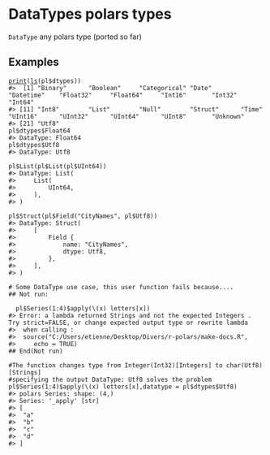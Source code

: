 # DataTypes polars types

`DataType` any polars type (ported so far)

## Examples

<pre class='r-example'><code><span class='r-in'><span><span class='fu'><a href='https://rdrr.io/r/base/print.html'>print</a></span><span class='op'>(</span><span class='fu'><a href='https://rdrr.io/r/base/ls.html'>ls</a></span><span class='op'>(</span><span class='va'>pl</span><span class='op'>$</span><span class='va'>dtypes</span><span class='op'>)</span><span class='op'>)</span></span></span>
<span class='r-out co'><span class='r-pr'>#&gt;</span>  [1] "Binary"      "Boolean"     "Categorical" "Date"        "Datetime"    "Float32"     "Float64"     "Int16"       "Int32"       "Int64"      </span>
<span class='r-out co'><span class='r-pr'>#&gt;</span> [11] "Int8"        "List"        "Null"        "Struct"      "Time"        "UInt16"      "UInt32"      "UInt64"      "UInt8"       "Unknown"    </span>
<span class='r-out co'><span class='r-pr'>#&gt;</span> [21] "Utf8"       </span>
<span class='r-in'><span><span class='va'>pl</span><span class='op'>$</span><span class='va'>dtypes</span><span class='op'>$</span><span class='va'>Float64</span></span></span>
<span class='r-out co'><span class='r-pr'>#&gt;</span> DataType: Float64</span>
<span class='r-in'><span><span class='va'>pl</span><span class='op'>$</span><span class='va'>dtypes</span><span class='op'>$</span><span class='va'>Utf8</span></span></span>
<span class='r-out co'><span class='r-pr'>#&gt;</span> DataType: Utf8</span>
<span class='r-in'><span></span></span>
<span class='r-in'><span><span class='va'>pl</span><span class='op'>$</span><span class='fu'>List</span><span class='op'>(</span><span class='va'>pl</span><span class='op'>$</span><span class='fu'>List</span><span class='op'>(</span><span class='va'>pl</span><span class='op'>$</span><span class='va'>UInt64</span><span class='op'>)</span><span class='op'>)</span></span></span>
<span class='r-out co'><span class='r-pr'>#&gt;</span> DataType: List(</span>
<span class='r-out co'><span class='r-pr'>#&gt;</span>     List(</span>
<span class='r-out co'><span class='r-pr'>#&gt;</span>         UInt64,</span>
<span class='r-out co'><span class='r-pr'>#&gt;</span>     ),</span>
<span class='r-out co'><span class='r-pr'>#&gt;</span> )</span>
<span class='r-in'><span></span></span>
<span class='r-in'><span><span class='va'>pl</span><span class='op'>$</span><span class='fu'>Struct</span><span class='op'>(</span><span class='va'>pl</span><span class='op'>$</span><span class='fu'>Field</span><span class='op'>(</span><span class='st'>"CityNames"</span>, <span class='va'>pl</span><span class='op'>$</span><span class='va'>Utf8</span><span class='op'>)</span><span class='op'>)</span></span></span>
<span class='r-out co'><span class='r-pr'>#&gt;</span> DataType: Struct(</span>
<span class='r-out co'><span class='r-pr'>#&gt;</span>     [</span>
<span class='r-out co'><span class='r-pr'>#&gt;</span>         Field {</span>
<span class='r-out co'><span class='r-pr'>#&gt;</span>             name: "CityNames",</span>
<span class='r-out co'><span class='r-pr'>#&gt;</span>             dtype: Utf8,</span>
<span class='r-out co'><span class='r-pr'>#&gt;</span>         },</span>
<span class='r-out co'><span class='r-pr'>#&gt;</span>     ],</span>
<span class='r-out co'><span class='r-pr'>#&gt;</span> )</span>
<span class='r-in'><span></span></span>
<span class='r-in'><span><span class='co'># Some DataType use case, this user function fails because....</span></span></span>
<span class='r-in'><span><span class='co'>## Not run:</span></span></span>
<span class='r-in'><span></span></span>
<span class='r-in'><span>  <span class='va'>pl</span><span class='op'>$</span><span class='fu'>Series</span><span class='op'>(</span><span class='fl'>1</span><span class='op'>:</span><span class='fl'>4</span><span class='op'>)</span><span class='op'>$</span><span class='fu'>apply</span><span class='op'>(</span>\<span class='op'>(</span><span class='va'>x</span><span class='op'>)</span> <span class='va'>letters</span><span class='op'>[</span><span class='va'>x</span><span class='op'>]</span><span class='op'>)</span></span></span>
<span class='r-err co'><span class='r-pr'>#&gt;</span> <span class='error'>Error:</span> a lambda returned Strings and not the expected Integers .  Try strict=FALSE, or change expected output type or rewrite lambda </span>
<span class='r-err co'><span class='r-pr'>#&gt;</span>  when calling :</span>
<span class='r-err co'><span class='r-pr'>#&gt;</span>  source("C:/Users/etienne/Desktop/Divers/r-polars/make-docs.R", </span>
<span class='r-err co'><span class='r-pr'>#&gt;</span>     echo = TRUE)</span>
<span class='r-in'><span><span class='co'>## End(Not run)</span></span></span>
<span class='r-in'><span></span></span>
<span class='r-in'><span><span class='co'>#The function changes type from Integer(Int32)[Integers] to char(Utf8)[Strings]</span></span></span>
<span class='r-in'><span><span class='co'>#specifying the output DataType: Utf8 solves the problem</span></span></span>
<span class='r-in'><span><span class='va'>pl</span><span class='op'>$</span><span class='fu'>Series</span><span class='op'>(</span><span class='fl'>1</span><span class='op'>:</span><span class='fl'>4</span><span class='op'>)</span><span class='op'>$</span><span class='fu'>apply</span><span class='op'>(</span>\<span class='op'>(</span><span class='va'>x</span><span class='op'>)</span> <span class='va'>letters</span><span class='op'>[</span><span class='va'>x</span><span class='op'>]</span>,datatype <span class='op'>=</span> <span class='va'>pl</span><span class='op'>$</span><span class='va'>dtypes</span><span class='op'>$</span><span class='va'>Utf8</span><span class='op'>)</span></span></span>
<span class='r-out co'><span class='r-pr'>#&gt;</span> polars Series: shape: (4,)</span>
<span class='r-out co'><span class='r-pr'>#&gt;</span> Series: '_apply' [str]</span>
<span class='r-out co'><span class='r-pr'>#&gt;</span> [</span>
<span class='r-out co'><span class='r-pr'>#&gt;</span> 	"a"</span>
<span class='r-out co'><span class='r-pr'>#&gt;</span> 	"b"</span>
<span class='r-out co'><span class='r-pr'>#&gt;</span> 	"c"</span>
<span class='r-out co'><span class='r-pr'>#&gt;</span> 	"d"</span>
<span class='r-out co'><span class='r-pr'>#&gt;</span> ]</span>
 </code></pre>